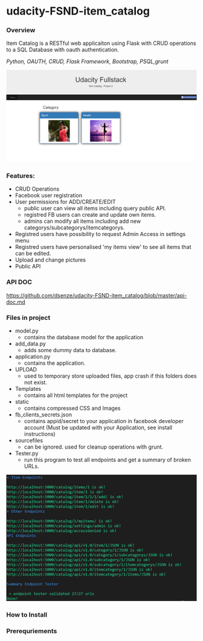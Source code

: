 # udacity-FSND-item_catalog

### Overview

Item Catalog is a RESTful web applicaiton using Flask with CRUD operations to a SQL Database with oauth authentication.

*Python, OAUTH, CRUD, Flask Framework, Bootstrap, PSQL,grunt*

![Image of app](https://github.com/dsenze/udacity-FSND-item_catalog/blob/master/static/images/blob/startpage.PNG)

### Features:
* CRUD Operations
* Facebook user registration 
* User permissions for ADD/CREATE/EDIT
    - public user can view all items including query public API.
	- registred FB users can create and update own items.
	- admins can modify all items including add new categorys/subcategorys/itemcategorys.
* Registred users have possibility to request Admin Access in settings menu
* Registred users have personalised 'my items view' to see all items that can be edited.
* Upload and change pictures	
* Public API

### API DOC

https://github.com/dsenze/udacity-FSND-item_catalog/blob/master/api-doc.md

### Files in project
* model.py
	- contains the database model for the application
* add_data.py
    - adds some dummy data to database.
* application.py
    - contains the application. 
* UPLOAD
    - used to temporary store uploaded files, app crash if this folders does not exist.
* Templates
    - contains all html templates for the project
* static
    - contains compressed CSS and Images
* fb_clients_secrets.json
    - contains appid/secret to your application in facebook developer account (Must be updated with your Application, see install instructions)
* sourcefiles
    - can be ignored. used for cleanup operations with grunt.
* Tester.py
    - run this program to test all endpoints and get a summary of broken URLs.

![Image of tester.py](https://github.com/dsenze/udacity-FSND-item_catalog/blob/master/static/images/blob/tester.PNG)





### How to Install

### Prerequriements

